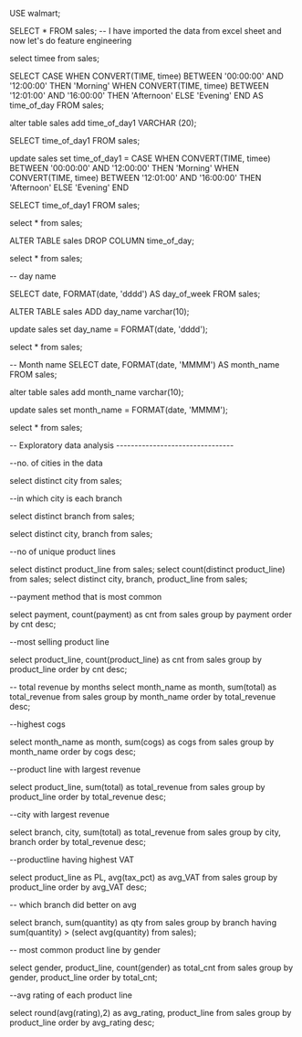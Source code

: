 USE walmart;

SELECT * FROM sales;
-- I have imported the data from excel sheet and now let's do feature engineering 

select timee from sales;

SELECT
  CASE
    WHEN CONVERT(TIME, timee) BETWEEN '00:00:00' AND '12:00:00' THEN 'Morning'
    WHEN CONVERT(TIME, timee) BETWEEN '12:01:00' AND '16:00:00' THEN 'Afternoon'
    ELSE 'Evening'
  END AS time_of_day
FROM
  sales;

alter table sales add time_of_day1 VARCHAR (20);


  SELECT time_of_day1 FROM sales;

  update sales 
  set time_of_day1 = 
  CASE
    WHEN CONVERT(TIME, timee) BETWEEN '00:00:00' AND '12:00:00' THEN 'Morning'
    WHEN CONVERT(TIME, timee) BETWEEN '12:01:00' AND '16:00:00' THEN 'Afternoon'
    ELSE 'Evening'
  END

SELECT time_of_day1 FROM sales;

select * from sales;

ALTER TABLE sales
DROP COLUMN time_of_day;

select * from sales;

-- day name 

SELECT 
  date, 
  FORMAT(date, 'dddd') AS day_of_week
FROM 
  sales;

  ALTER TABLE sales ADD day_name varchar(10);

  update sales 
  set day_name = FORMAT(date, 'dddd');

  select * from sales;

  -- Month name
SELECT 
  date, 
  FORMAT(date, 'MMMM') AS month_name
FROM 
  sales;

  alter table sales add month_name varchar(10);

  update sales set month_name =  FORMAT(date, 'MMMM');

  select * from sales;

  -- Exploratory data analysis --------------------------------

  --no. of cities in the data 

  select distinct city from sales;

--in which city is each branch

select distinct branch from sales;

select distinct city, branch from sales;

--no of unique product lines 

select distinct product_line from sales;
select count(distinct product_line) from sales;
select distinct city, branch, product_line from sales;

--payment method that is most common 

select payment, count(payment) as cnt from sales
group by payment
order by cnt desc;

--most selling product line 

select product_line, count(product_line) as cnt from sales
group by product_line
order by cnt desc;

-- total revenue by months
select month_name as month,
sum(total) as total_revenue
from sales
group by month_name
order by total_revenue desc;

--highest cogs 

select month_name as month, 
sum(cogs) as cogs from sales
group by month_name
order by cogs desc;

--product line with largest revenue 

select product_line, sum(total) as total_revenue
from sales
group by product_line 
order by total_revenue desc;

--city with largest revenue 

select branch, city, sum(total) as total_revenue from sales
group by city, branch 
order by total_revenue desc;

--productline having highest VAT 

select product_line as PL,
avg(tax_pct) as avg_VAT from sales
group by product_line
order by avg_VAT desc;

-- which branch did better on avg 

select branch, sum(quantity) as qty from sales
group by branch 
having sum(quantity) > (select avg(quantity) from sales);

-- most common product line by gender 

select gender, product_line, count(gender) as total_cnt from sales 
group by gender, product_line 
order by total_cnt;

--avg rating of each product line

select round(avg(rating),2) as avg_rating,
product_line from sales
group by product_line 
order by avg_rating desc;


